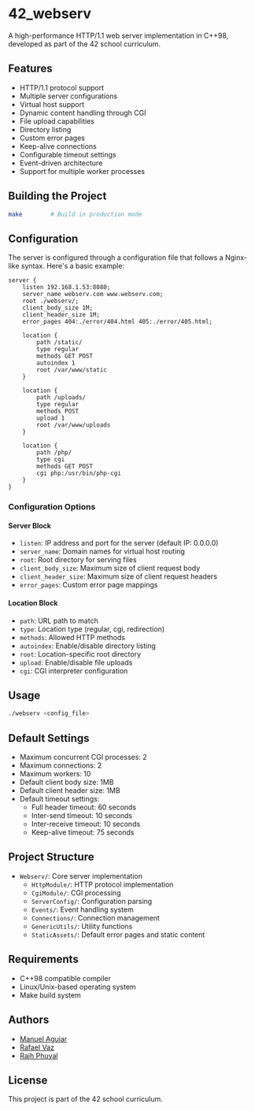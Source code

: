 # 42_webserv

A high-performance HTTP/1.1 web server implementation in C++98, developed as part of the 42 school curriculum.

## Features

- HTTP/1.1 protocol support
- Multiple server configurations
- Virtual host support
- Dynamic content handling through CGI
- File upload capabilities
- Directory listing
- Custom error pages
- Keep-alive connections
- Configurable timeout settings
- Event-driven architecture
- Support for multiple worker processes

## Building the Project

```bash
make        # Build in production mode
```

## Configuration

The server is configured through a configuration file that follows a Nginx-like syntax. Here's a basic example:

```nginx
server {
    listen 192.168.1.53:8080;
    server_name webserv.com www.webserv.com;
    root ./webserv/;
    client_body_size 1M;
    client_header_size 1M;
    error_pages 404:./error/404.html 405:./error/405.html;
    
    location {
        path /static/
        type regular
        methods GET POST
        autoindex 1
        root /var/www/static
    }

    location {
        path /uploads/
        type regular
        methods POST
        upload 1
        root /var/www/uploads
    }

    location {
        path /php/
        type cgi
        methods GET POST
        cgi php:/usr/bin/php-cgi
    }
}
```

### Configuration Options

#### Server Block
- `listen`: IP address and port for the server (default IP: 0.0.0.0)
- `server_name`: Domain names for virtual host routing
- `root`: Root directory for serving files
- `client_body_size`: Maximum size of client request body
- `client_header_size`: Maximum size of client request headers
- `error_pages`: Custom error page mappings

#### Location Block
- `path`: URL path to match
- `type`: Location type (regular, cgi, redirection)
- `methods`: Allowed HTTP methods
- `autoindex`: Enable/disable directory listing
- `root`: Location-specific root directory
- `upload`: Enable/disable file uploads
- `cgi`: CGI interpreter configuration

## Usage

```bash
./webserv <config_file>
```

## Default Settings

- Maximum concurrent CGI processes: 2
- Maximum connections: 2
- Maximum workers: 10
- Default client body size: 1MB
- Default client header size: 1MB
- Default timeout settings:
  - Full header timeout: 60 seconds
  - Inter-send timeout: 10 seconds
  - Inter-receive timeout: 10 seconds
  - Keep-alive timeout: 75 seconds

## Project Structure

- `Webserv/`: Core server implementation
  - `HttpModule/`: HTTP protocol implementation
  - `CgiModule/`: CGI processing
  - `ServerConfig/`: Configuration parsing
  - `Events/`: Event handling system
  - `Connections/`: Connection management
  - `GenericUtils/`: Utility functions
  - `StaticAssets/`: Default error pages and static content

## Requirements

- C++98 compatible compiler
- Linux/Unix-based operating system
- Make build system

## Authors

- [Manuel Aguiar](https://github.com/manuel-aguiar)
- [Rafael Vaz](https://github.com/rafaelva-z)
- [Rajh Phuyal](https://github.com/rajh-phuyal)

## License

This project is part of the 42 school curriculum.